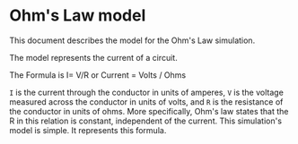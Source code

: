 # Ohm's Law model

This document describes the model for the Ohm's Law simulation.<br>

The model represents the current of a circuit.

The Formula is
I= V/R or
Current = Volts / Ohms

`I` is the current through the conductor in units of amperes, `V` is the voltage measured across the conductor in units
of volts, and `R` is the resistance of the conductor in units of ohms. More specifically, Ohm's law states that the R
in this relation is constant, independent of the current. This simulation's model is simple. It represents this formula.
